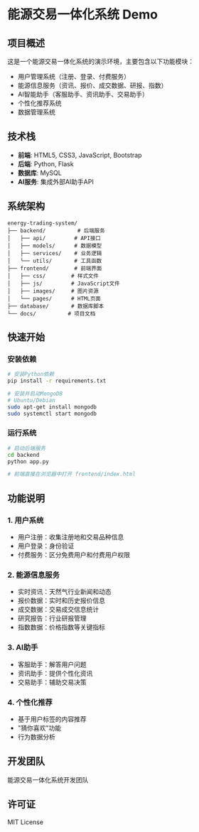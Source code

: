# 能源交易一体化系统 Demo

## 项目概述
这是一个能源交易一体化系统的演示环境，主要包含以下功能模块：

- 用户管理系统（注册、登录、付费服务）
- 能源信息服务（资讯、报价、成交数据、研报、指数）
- AI智能助手（客服助手、资讯助手、交易助手）
- 个性化推荐系统
- 数据管理系统

## 技术栈
- **前端**: HTML5, CSS3, JavaScript, Bootstrap
- **后端**: Python, Flask
- **数据库**: MySQL
- **AI服务**: 集成外部AI助手API

## 系统架构
```
energy-trading-system/
├── backend/          # 后端服务
│   ├── api/         # API接口
│   ├── models/      # 数据模型
│   ├── services/    # 业务逻辑
│   └── utils/       # 工具函数
├── frontend/        # 前端界面
│   ├── css/        # 样式文件
│   ├── js/         # JavaScript文件
│   ├── images/     # 图片资源
│   └── pages/      # HTML页面
├── database/       # 数据库脚本
└── docs/          # 项目文档
```

## 快速开始

### 安装依赖
```bash
# 安装Python依赖
pip install -r requirements.txt

# 安装并启动MongoDB
# Ubuntu/Debian
sudo apt-get install mongodb
sudo systemctl start mongodb
```

### 运行系统
```bash
# 启动后端服务
cd backend
python app.py

# 前端直接在浏览器中打开 frontend/index.html
```

## 功能说明

### 1. 用户系统
- 用户注册：收集注册地和交易品种信息
- 用户登录：身份验证
- 付费服务：区分免费用户和付费用户权限

### 2. 能源信息服务
- 实时资讯：天然气行业新闻和动态
- 报价数据：实时和历史报价信息
- 成交数据：交易成交信息统计
- 研究报告：行业研报管理
- 指数数据：价格指数等关键指标

### 3. AI助手
- 客服助手：解答用户问题
- 资讯助手：提供个性化资讯
- 交易助手：辅助交易决策

### 4. 个性化推荐
- 基于用户标签的内容推荐
- "猜你喜欢"功能
- 行为数据分析

## 开发团队
能源交易一体化系统开发团队

## 许可证
MIT License 
